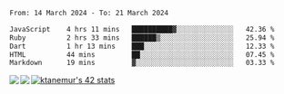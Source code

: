 <!--START_SECTION:waka-->

```txt
From: 14 March 2024 - To: 21 March 2024

JavaScript    4 hrs 11 mins   ██████████▓░░░░░░░░░░░░░░   42.36 %
Ruby          2 hrs 33 mins   ██████▒░░░░░░░░░░░░░░░░░░   25.94 %
Dart          1 hr 13 mins    ███░░░░░░░░░░░░░░░░░░░░░░   12.33 %
HTML          44 mins         ██░░░░░░░░░░░░░░░░░░░░░░░   07.45 %
Markdown      19 mins         ▓░░░░░░░░░░░░░░░░░░░░░░░░   03.33 %
```

<!--END_SECTION:waka-->
<a href="https://github.com/anuraghazra/github-readme-stats">
  <img align="left" src="https://github-readme-stats.vercel.app/api?username=Tanesan&count_private=true&show_icons=true" />
<img align="left" src="https://github-readme-stats.vercel.app/api/top-langs/?username=Tanesan" />
</a>

[![ktanemur's 42 stats](https://badge42.vercel.app/api/v2/cl1wslf6s002109l771rng2w8/stats?cursusId=21&coalitionId=62)](https://github.com/JaeSeoKim/badge42)
